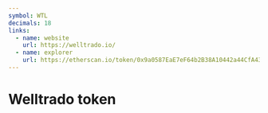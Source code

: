 ```yaml
---
symbol: WTL
decimals: 18
links:
  - name: website
    url: https://welltrado.io/
  - name: explorer
    url: https://etherscan.io/token/0x9a0587EaE7eF64b2B38A10442a44CfA43EDd7D2A
---
```


# Welltrado token
